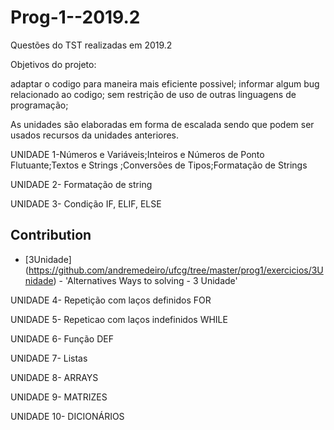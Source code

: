 # Prog-1--2019.2
Questões do TST realizadas em 2019.2

Objetivos do projeto:

adaptar o codigo para maneira mais eficiente possivel;
informar algum bug relacionado ao codigo;
sem restrição de uso de outras linguagens de programação;


As unidades são elaboradas em forma de escalada sendo que podem ser usados recursos da unidades anteriores.

UNIDADE 1-Números e Variáveis;Inteiros e Números de Ponto Flutuante;Textos e Strings ;Conversões de Tipos;Formatação de Strings

UNIDADE 2- Formatação de string	

UNIDADE 3- Condição IF, ELIF, ELSE	

## Contribution

* [3Unidade] (https://github.com/andremedeiro/ufcg/tree/master/prog1/exercicios/3Unidade) - 'Alternatives Ways to solving - 3 Unidade'

UNIDADE 4- Repetição com laços definidos FOR

UNIDADE 5- Repeticao com laços indefinidos WHILE

UNIDADE 6- Função DEF

UNIDADE 7- Listas

UNIDADE 8- ARRAYS

UNIDADE 9- MATRIZES

UNIDADE 10- DICIONÁRIOS
